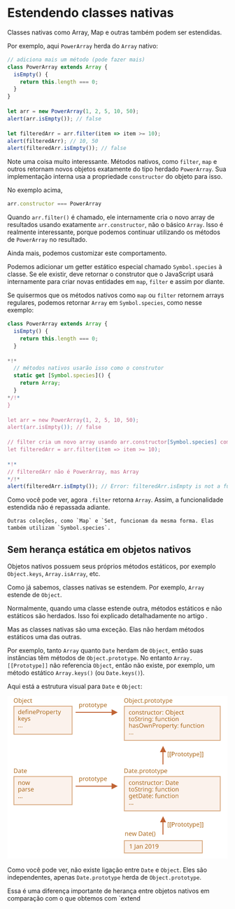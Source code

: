 
# Estendendo classes nativas

Classes nativas como Array, Map e outras também podem ser estendidas.

Por exemplo, aqui `PowerArray` herda do `Array` nativo:

```js run
// adiciona mais um método (pode fazer mais)
class PowerArray extends Array {
  isEmpty() {
    return this.length === 0;
  }
}

let arr = new PowerArray(1, 2, 5, 10, 50);
alert(arr.isEmpty()); // false

let filteredArr = arr.filter(item => item >= 10);
alert(filteredArr); // 10, 50
alert(filteredArr.isEmpty()); // false
```

Note uma coisa muito interessante. Métodos nativos, como `filter`, `map` e outros retornam novos objetos exatamente do tipo herdado `PowerArray`. Sua implementação interna usa a propriedade `constructor` do objeto para isso.

No exemplo acima,
```js
arr.constructor === PowerArray
```

Quando `arr.filter()` é chamado, ele internamente cria o novo array de resultados usando exatamente `arr.constructor`, não o básico `Array`. Isso é realmente interessante, porque podemos continuar utilizando os métodos de `PowerArray` no resultado.

Ainda mais, podemos customizar este comportamento.

Podemos adicionar um getter estático especial chamado `Symbol.species` à classe. Se ele existir, deve retornar o construtor que o JavaScript usará internamente para criar novas entidades em `map`, `filter` e assim por diante.

Se quisermos que os métodos nativos como `map` ou `filter` retornem arrays regulares, podemos retornar `Array` em `Symbol.species`, como nesse exemplo:

```js run
class PowerArray extends Array {
  isEmpty() {
    return this.length === 0;
  }

*!*
  // métodos nativos usarão isso como o construtor
  static get [Symbol.species]() {
    return Array;
  }
*/!*
}

let arr = new PowerArray(1, 2, 5, 10, 50);
alert(arr.isEmpty()); // false

// filter cria um novo array usando arr.constructor[Symbol.species] como constructor
let filteredArr = arr.filter(item => item >= 10); 

*!*
// filteredArr não é PowerArray, mas Array
*/!*
alert(filteredArr.isEmpty()); // Error: filteredArr.isEmpty is not a function
```

Como você pode ver, agora `.filter` retorna `Array`. Assim, a funcionalidade estendida não é repassada adiante.

```smart header="Outras coleções funcionam similarmente"
Outras coleções, como `Map` e `Set, funcionam da mesma forma. Elas também utilizam `Symbol.species`.
```

## Sem herança estática em objetos nativos

Objetos nativos possuem seus próprios métodos estáticos, por exemplo `Object.keys`, `Array.isArray`, etc.

Como já sabemos, classes nativas se estendem. Por exemplo, `Array` estende de `Object`.

Normalmente, quando uma classe estende outra, métodos estáticos e não estáticos são herdados. Isso foi explicado detalhadamente no artigo [](info:static-properties-methods#statics-and-inheritance).

Mas as classes nativas são uma exceção. Elas não herdam métodos estáticos uma das outras.

Por exemplo, tanto `Array` quanto `Date` herdam de `Object`, então suas instâncias têm métodos de `Object.prototype`. No entanto `Array.[[Prototype]]` não referencia `Object`, então não existe, por exemplo, um método estático `Array.keys()` (ou `Date.keys()`).

Aqui está a estrutura visual para `Date` e `Object`:

![](object-date-inheritance.svg)

Como você pode ver, não existe ligação entre `Date` e `Object`. Eles são independentes, apenas `Date.prototype` herda de `Object.prototype`.

Essa é uma diferença importante de herança entre objetos nativos em comparação com o que obtemos com `extend
